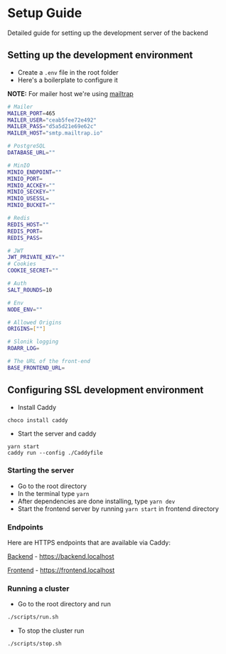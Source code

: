 # Setup Guide

Detailed guide for setting up the development server of the backend

## Setting up the development environment

- Create a `.env` file in the root folder
- Here's a boilerplate to configure it

**NOTE:** For mailer host we're using [mailtrap](https://mailtrap.io)

```bash
# Mailer
MAILER_PORT=465
MAILER_USER="ceab5fee72e492"
MAILER_PASS="d5a5d21e69e62c"
MAILER_HOST="smtp.mailtrap.io"

# PostgreSQL
DATABASE_URL=""

# MinIO
MINIO_ENDPOINT=""
MINIO_PORT=
MINIO_ACCKEY=""
MINIO_SECKEY=""
MINIO_USESSL=
MINIO_BUCKET=""

# Redis
REDIS_HOST=""
REDIS_PORT=
REDIS_PASS=

# JWT
JWT_PRIVATE_KEY=""
# Cookies
COOKIE_SECRET=""

# Auth
SALT_ROUNDS=10

# Env
NODE_ENV=""

# Allowed Origins
ORIGINS=[""]

# Slonik logging
ROARR_LOG=

# The URL of the front-end
BASE_FRONTEND_URL=
```

## Configuring SSL development environment

- Install Caddy

```
choco install caddy
```

- Start the server and caddy

```
yarn start
caddy run --config ./Caddyfile
```

### Starting the server

- Go to the root directory
- In the terminal type `yarn`
- After dependencies are done installing, type `yarn dev`
- Start the frontend server by running `yarn start` in frontend directory

### Endpoints

Here are HTTPS endpoints that are available via Caddy:

[Backend](https://backend.localhost) - https://backend.localhost

[Frontend](https://frontend.localhost) - https://frontend.localhost

### Running a cluster

- Go to the root directory and run

```bash
./scripts/run.sh
```

- To stop the cluster run

```bash
./scripts/stop.sh
```
